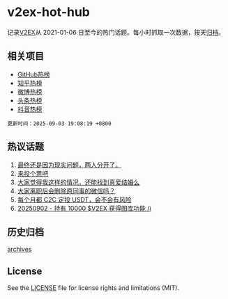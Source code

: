 # v2ex-hot-hub

 记录[V2EX](https://www.v2ex.com/)从 2021-01-06 日至今的热门话题。每小时抓取一次数据，按天[归档](archives)。
 
 ## 相关项目

- [GitHub热榜](https://github.com/snaildev/github-hot-hub)
- [知乎热榜](https://github.com/snaildev/zhihu-hot-hub)
- [微博热榜](https://github.com/snaildev/weibo-hot-hub)
- [头条热榜](https://github.com/snaildev/toutiao-hot-hub)
- [抖音热榜](https://github.com/snaildev/douyin-hot-hub)


 `更新时间：2025-09-03 19:08:19 +0800`

## 热议话题

1. [最终还是因为现实问题，两人分开了。](https://www.v2ex.com/t/1156743)
1. [来投个票吧](https://www.v2ex.com/t/1156704)
1. [大家觉得我这样的情况，还能找到真爱结婚么](https://www.v2ex.com/t/1156760)
1. [大家离职后会删除原同事的微信吗？](https://www.v2ex.com/t/1156780)
1. [每个月都 C2C 定投 USDT，会不会有风险](https://www.v2ex.com/t/1156731)
1. [20250902 - 持有 10000 $V2EX 获得图库功能 /i](https://www.v2ex.com/t/1156703)

## 历史归档

[archives](archives)

## License

See the [LICENSE](LICENSE) file for license rights and limitations (MIT).
